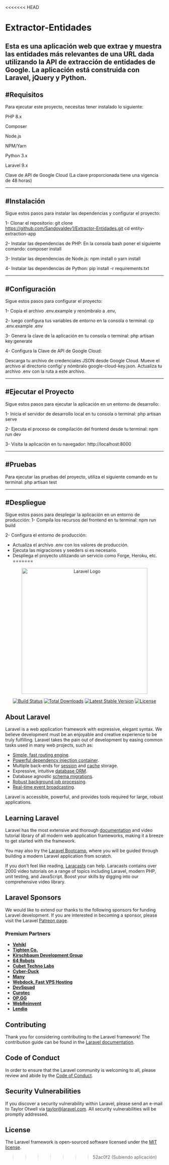 <<<<<<< HEAD
# Extractor-Entidades
Esta es una aplicación web que extrae y muestra las entidades más relevantes de una URL dada utilizando la API de extracción de entidades de Google. La aplicación está construida con Laravel, jQuery y Python.
-----------------------------------------------------------------------------
#Requisitos
-----------------------------------------------------------------------------
Para ejecutar este proyecto, necesitas tener instalado lo siguiente:

PHP 8.x

Composer

Node.js

NPM/Yarn

Python 3.x

Laravel 9.x

Clave de API de Google Cloud (La clave proporcionada tiene una vigencia de 48 horas)

-------------------------------------------------------------------------------
#Instalación
-------------------------------------------------------------------------------
Sigue estos pasos para instalar las dependencias y configurar el proyecto:

1- Clonar el repositorio:
git clone https://github.com/Sandovaldev1/Extractor-Entidades.git
cd entity-extraction-app

2- Instalar las dependencias de PHP:
En la consola bash poner el siguiente comando:
composer install

3- Instalar las dependencias de Node.js:
npm install o yarn install

4- Instalar las dependencias de Python:
pip install -r requirements.txt

------------------------------------------------------------------------------
#Configuración
------------------------------------------------------------------------------
Sigue estos pasos para configurar el proyecto:

1- Copia el archivo .env.example y renómbralo a .env, 

2- luego configura tus variables de entorno en la consola o terminal:
   cp .env.example .env
   
3- Genera la clave de la aplicación en tu consola o terminal:
php artisan key:generate

4- Configura la Clave de API de Google Cloud:

Descarga tu archivo de credenciales JSON desde Google Cloud.
Mueve el archivo al directorio config/ y nómbralo google-cloud-key.json.
Actualiza tu archivo .env con la ruta a este archivo.

--------------------------------------------------------------------------------
#Ejecutar el Proyecto
--------------------------------------------------------------------------------
Sigue estos pasos para ejecutar la aplicación en un entorno de desarrollo:

1- Inicia el servidor de desarrollo local en tu consola o terminal:
php artisan serve

2- Ejecuta el proceso de compilación del frontend desde tu terminal:
npm run dev

3- Visita la aplicación en tu navegador:
http://localhost:8000

---------------------------------------------------------------------------------
#Pruebas
---------------------------------------------------------------------------------
Para ejecutar las pruebas del proyecto, utiliza el siguiente comando en tu terminal:
php artisan test

---------------------------------------------------------------------------------
#Despliegue
---------------------------------------------------------------------------------
Sigue estos pasos para desplegar la aplicación en un entorno de producción:
1- Compila los recursos del frontend en tu terminal:
npm run build

2- Configura el entorno de producción:

- Actualiza el archivo .env con los valores de producción.
- Ejecuta las migraciones y seeders si es necesario.
- Despliega el proyecto utilizando un servicio como Forge, Heroku, etc.
=======
<p align="center"><a href="https://laravel.com" target="_blank"><img src="https://raw.githubusercontent.com/laravel/art/master/logo-lockup/5%20SVG/2%20CMYK/1%20Full%20Color/laravel-logolockup-cmyk-red.svg" width="400" alt="Laravel Logo"></a></p>

<p align="center">
<a href="https://github.com/laravel/framework/actions"><img src="https://github.com/laravel/framework/workflows/tests/badge.svg" alt="Build Status"></a>
<a href="https://packagist.org/packages/laravel/framework"><img src="https://img.shields.io/packagist/dt/laravel/framework" alt="Total Downloads"></a>
<a href="https://packagist.org/packages/laravel/framework"><img src="https://img.shields.io/packagist/v/laravel/framework" alt="Latest Stable Version"></a>
<a href="https://packagist.org/packages/laravel/framework"><img src="https://img.shields.io/packagist/l/laravel/framework" alt="License"></a>
</p>

## About Laravel

Laravel is a web application framework with expressive, elegant syntax. We believe development must be an enjoyable and creative experience to be truly fulfilling. Laravel takes the pain out of development by easing common tasks used in many web projects, such as:

- [Simple, fast routing engine](https://laravel.com/docs/routing).
- [Powerful dependency injection container](https://laravel.com/docs/container).
- Multiple back-ends for [session](https://laravel.com/docs/session) and [cache](https://laravel.com/docs/cache) storage.
- Expressive, intuitive [database ORM](https://laravel.com/docs/eloquent).
- Database agnostic [schema migrations](https://laravel.com/docs/migrations).
- [Robust background job processing](https://laravel.com/docs/queues).
- [Real-time event broadcasting](https://laravel.com/docs/broadcasting).

Laravel is accessible, powerful, and provides tools required for large, robust applications.

## Learning Laravel

Laravel has the most extensive and thorough [documentation](https://laravel.com/docs) and video tutorial library of all modern web application frameworks, making it a breeze to get started with the framework.

You may also try the [Laravel Bootcamp](https://bootcamp.laravel.com), where you will be guided through building a modern Laravel application from scratch.

If you don't feel like reading, [Laracasts](https://laracasts.com) can help. Laracasts contains over 2000 video tutorials on a range of topics including Laravel, modern PHP, unit testing, and JavaScript. Boost your skills by digging into our comprehensive video library.

## Laravel Sponsors

We would like to extend our thanks to the following sponsors for funding Laravel development. If you are interested in becoming a sponsor, please visit the Laravel [Patreon page](https://patreon.com/taylorotwell).

### Premium Partners

- **[Vehikl](https://vehikl.com/)**
- **[Tighten Co.](https://tighten.co)**
- **[Kirschbaum Development Group](https://kirschbaumdevelopment.com)**
- **[64 Robots](https://64robots.com)**
- **[Cubet Techno Labs](https://cubettech.com)**
- **[Cyber-Duck](https://cyber-duck.co.uk)**
- **[Many](https://www.many.co.uk)**
- **[Webdock, Fast VPS Hosting](https://www.webdock.io/en)**
- **[DevSquad](https://devsquad.com)**
- **[Curotec](https://www.curotec.com/services/technologies/laravel/)**
- **[OP.GG](https://op.gg)**
- **[WebReinvent](https://webreinvent.com/?utm_source=laravel&utm_medium=github&utm_campaign=patreon-sponsors)**
- **[Lendio](https://lendio.com)**

## Contributing

Thank you for considering contributing to the Laravel framework! The contribution guide can be found in the [Laravel documentation](https://laravel.com/docs/contributions).

## Code of Conduct

In order to ensure that the Laravel community is welcoming to all, please review and abide by the [Code of Conduct](https://laravel.com/docs/contributions#code-of-conduct).

## Security Vulnerabilities

If you discover a security vulnerability within Laravel, please send an e-mail to Taylor Otwell via [taylor@laravel.com](mailto:taylor@laravel.com). All security vulnerabilities will be promptly addressed.

## License

The Laravel framework is open-sourced software licensed under the [MIT license](https://opensource.org/licenses/MIT).
>>>>>>> 52ac0f2 (Subiendo aplicación)
